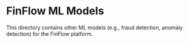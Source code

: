 # FinFlow ML Models

This directory contains other ML models (e.g., fraud detection, anomaly detection) for the FinFlow platform.
